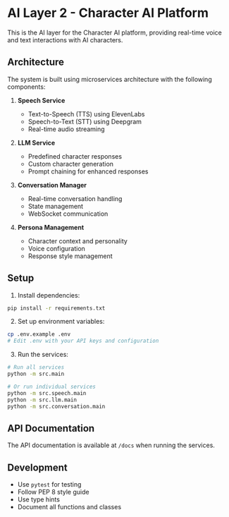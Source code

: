 # AI Layer 2 - Character AI Platform

This is the AI layer for the Character AI platform, providing real-time voice and text interactions with AI characters.

## Architecture

The system is built using microservices architecture with the following components:

1. **Speech Service**
   - Text-to-Speech (TTS) using ElevenLabs
   - Speech-to-Text (STT) using Deepgram
   - Real-time audio streaming

2. **LLM Service**
   - Predefined character responses
   - Custom character generation
   - Prompt chaining for enhanced responses

3. **Conversation Manager**
   - Real-time conversation handling
   - State management
   - WebSocket communication

4. **Persona Management**
   - Character context and personality
   - Voice configuration
   - Response style management

## Setup

1. Install dependencies:
```bash
pip install -r requirements.txt
```

2. Set up environment variables:
```bash
cp .env.example .env
# Edit .env with your API keys and configuration
```

3. Run the services:
```bash
# Run all services
python -m src.main

# Or run individual services
python -m src.speech.main
python -m src.llm.main
python -m src.conversation.main
```

## API Documentation

The API documentation is available at `/docs` when running the services.

## Development

- Use `pytest` for testing
- Follow PEP 8 style guide
- Use type hints
- Document all functions and classes 